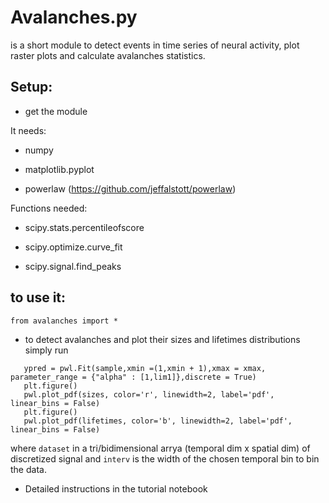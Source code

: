 # Avalanches.py 
is a short module to detect events in time series of neural activity, plot raster plots and  calculate avalanches statistics.


## Setup:

- get the module

It needs:

- numpy

- matplotlib.pyplot

- powerlaw (https://github.com/jeffalstott/powerlaw)


Functions needed:
- scipy.stats.percentileofscore

- scipy.optimize.curve_fit

- scipy.signal.find_peaks

## to use it: 

```from avalanches import * ```

- to detect avalanches and plot their sizes and lifetimes distributions simply run

```sizes, lifetimes = main(dataset,interv)
   ypred = pwl.Fit(sample,xmin =(1,xmin + 1),xmax = xmax, parameter_range = {"alpha" : [1,lim1]},discrete = True)
   plt.figure()
   pwl.plot_pdf(sizes, color='r', linewidth=2, label='pdf', linear_bins = False)
   plt.figure()
   pwl.plot_pdf(lifetimes, color='b', linewidth=2, label='pdf', linear_bins = False)
   ```
   where ```dataset``` in a tri/bidimensional arrya (temporal dim x spatial dim) of discretized signal and ```interv``` is the width of the chosen temporal bin to bin the data.
   
- Detailed instructions in the tutorial notebook
